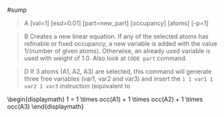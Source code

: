 #sump

>A [val=1] [esd=0.01] [part=new_part] [occupancy] [atoms] [-p=1]

>B Creates a new linear equation. If any of the selected atoms has refinable or fixed occupancy, a new variable is added with the value 1/(number of given atoms). Otherwise, an already used variable is used with weight of 1.0. Also look at `CODE part` command.

>D If 3 atoms (A1, A2, A3) are selected, this command will generate three free variables (var1, var2 and var3) and insert the `1 1 var1 1 var2 1 var3` instruction (equivalent to

\begin{displaymath}
1 = 1 \times occ(A1) + 1 \times occ(A2) + 1 \times occ(A3)
\end{displaymath}
